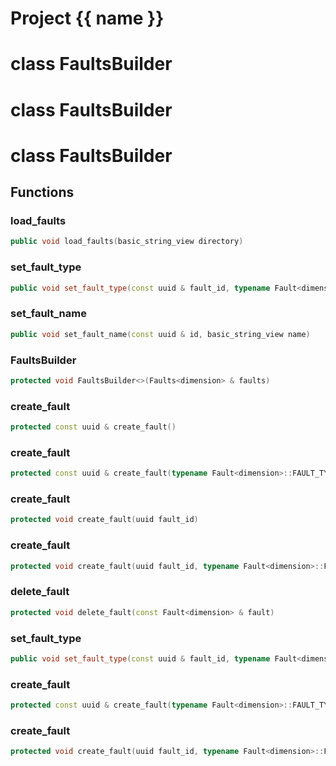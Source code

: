 <script setup>
import {useRoute} from 'vitepress'
const {path} = useRoute()
const tokens = path.split('/')
const words = tokens[2].split('-');
for (let i = 0; i < words.length; i++) {
    words[i] = words[i].charAt(0).toUpperCase() + words[i].slice(1);
    words[i] = words[i].replace('geode', 'Geode')
}
const name = words.join('-');
</script>
# Project {{ name }}

# class FaultsBuilder


# class FaultsBuilder


# class FaultsBuilder


## Functions

### load_faults

```cpp
public void load_faults(basic_string_view directory)
```


### set_fault_type

```cpp
public void set_fault_type(const uuid & fault_id, typename Fault<dimension>::FAULT_TYPE type)
```


### set_fault_name

```cpp
public void set_fault_name(const uuid & id, basic_string_view name)
```


### FaultsBuilder

```cpp
protected void FaultsBuilder<>(Faults<dimension> & faults)
```


### create_fault

```cpp
protected const uuid & create_fault()
```


### create_fault

```cpp
protected const uuid & create_fault(typename Fault<dimension>::FAULT_TYPE type)
```


### create_fault

```cpp
protected void create_fault(uuid fault_id)
```


### create_fault

```cpp
protected void create_fault(uuid fault_id, typename Fault<dimension>::FAULT_TYPE type)
```


### delete_fault

```cpp
protected void delete_fault(const Fault<dimension> & fault)
```


### set_fault_type

```cpp
public void set_fault_type(const uuid & fault_id, typename Fault<dimension>::FAULT_TYPE type)
```

### create_fault

```cpp
protected const uuid & create_fault(typename Fault<dimension>::FAULT_TYPE type)
```

### create_fault

```cpp
protected void create_fault(uuid fault_id, typename Fault<dimension>::FAULT_TYPE type)
```



